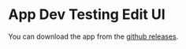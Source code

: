 # App Dev Testing Edit UI


You can download the app from the [github releases](https://github.com/2sic/app-dev-testing-edit-ui/releases).

